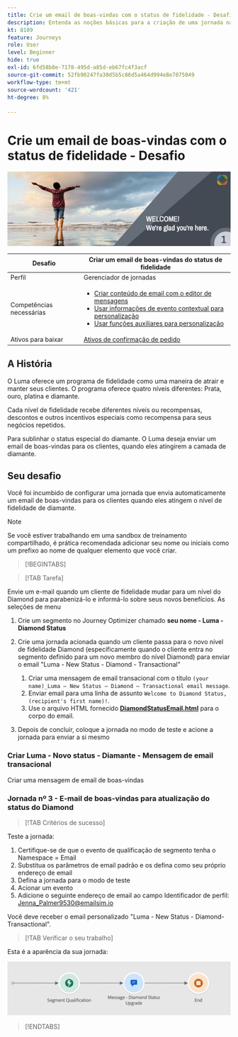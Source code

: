 ```yaml
---
title: Crie um email de boas-vindas com o status de fidelidade - Desafio
description: Entenda as noções básicas para a criação de uma jornada na tela de jornada.
kt: 8109
feature: Journeys
role: User
level: Beginner
hide: true
exl-id: 6fd58b8e-7178-495d-a85d-eb67fc4f3acf
source-git-commit: 52fb90247fa30d5b5c86d5a464d994e8e7075049
workflow-type: tm+mt
source-wordcount: '421'
ht-degree: 8%

---
```


# Crie um email de boas-vindas com o status de fidelidade - Desafio

![Status de fidelidade do AJO e-mail de boas-vindas - Banner de desafios](/help/challenges/assets/email-assets/luma-transactional-onboarding-1.png)

| Desafio | Criar um email de boas-vindas do status de fidelidade |
|---|---|
| Perfil | Gerenciador de jornadas |
| Competências necessárias | <ul><li>[Criar conteúdo de email com o editor de mensagens](https://experienceleague.adobe.com/docs/journey-optimizer-learn/tutorials/create-messages/create-email-content-with-the-message-editor.html?lang=en)</li> <li>[Usar informações de evento contextual para personalização](https://experienceleague.adobe.com/docs/journey-optimizer-learn/tutorials/personalize-content/use-contextual-event-information-for-personalization.html?lang=en)</li><li>[Usar funções auxiliares para personalização](https://experienceleague.adobe.com/docs/journey-optimizer-learn/tutorials/personalize-content/use-helper-functions-for-personalization.html?lang=en)</li></ul> |
| Ativos para baixar | [Ativos de confirmação de pedido](/help/challenges/assets/email-assets/order-confirmation-assets.zip) |

## A História

O Luma oferece um programa de fidelidade como uma maneira de atrair e manter seus clientes. O programa oferece quatro níveis diferentes: Prata, ouro, platina e diamante.

Cada nível de fidelidade recebe diferentes níveis ou recompensas, descontos e outros incentivos especiais como recompensa para seus negócios repetidos.

Para sublinhar o status especial do diamante. O Luma deseja enviar um email de boas-vindas para os clientes, quando eles atingirem a camada de diamante.

## Seu desafio

Você foi incumbido de configurar uma jornada que envia automaticamente um email de boas-vindas para os clientes quando eles atingem o nível de fidelidade de diamante.

>[!NOTE]
> Se você estiver trabalhando em uma sandbox de treinamento compartilhado, é prática recomendada adicionar seu nome ou iniciais como um prefixo ao nome de qualquer elemento que você criar.

>[!BEGINTABS]

>[!TAB Tarefa]

Envie um e-mail quando um cliente de fidelidade mudar para um nível do Diamond para parabenizá-lo e informá-lo sobre seus novos benefícios. As seleções de menu

1. Crie um segmento no Journey Optimizer chamado **seu nome - Luma - Diamond Status**
1. Crie uma jornada acionada quando um cliente passa para o novo nível de fidelidade Diamond (especificamente quando o cliente entra no segmento definido para um novo membro do nível Diamond) para enviar o email &quot;Luma - New Status - Diamond - Transactional&quot;

   1. Criar uma mensagem de email transacional com o título `(your name)_Luma – New Status – Diamond – Transactional email message`.
   1. Enviar email para uma linha de assunto `Welcome to Diamond Status, (recipient's first name)!`.
   1. Use o arquivo HTML fornecido **[DiamondStatusEmail.html](/help/challenges/assets/email-assets/DiamondStatusEmail.html)** para o corpo do email.

1. Depois de concluir, coloque a jornada no modo de teste e acione a jornada para enviar a si mesmo  

### Criar Luma - Novo status - Diamante - Mensagem de email transacional

Criar uma mensagem de email de boas-vindas

### **Jornada nº 3 - E-mail de boas-vindas para atualização do status do Diamond**


>[!TAB Critérios de sucesso]

Teste a jornada:

1. Certifique-se de que o evento de qualificação de segmento tenha o Namespace = Email
1. Substitua os parâmetros de email padrão e os defina como seu próprio endereço de email
1. Defina a jornada para o modo de teste
1. Acionar um evento
1. Adicione o seguinte endereço de email ao campo Identificador de perfil: Jenna_Palmer9530@emailsim.io

Você deve receber o email personalizado &quot;Luma - New Status - Diamond-Transactional&quot;.

>[!TAB Verificar o seu trabalho]

Esta é a aparência da sua jornada:

![Status do Diamond-upgrade-jornada](/help/challenges/assets/journey-luma-diamond-status-upgrade.png)

>[!ENDTABS]
